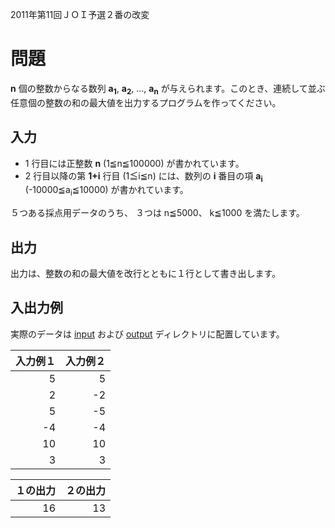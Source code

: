2011年第11回ＪＯＩ予選２番の改変

# 問題

**n** 個の整数からなる数列 **a<sub>1</sub>**, **a<sub>2</sub>**, ..., **a<sub>n</sub>**  が与えられます。このとき、連続して並ぶ任意個の整数の和の最大値を出力するプログラムを作ってください。

## 入力

* 1 行目には正整数 **n** (1≦n≦100000) が書かれています。
* 2 行目以降の第 **1+i** 行目 (1≦i≦n) には、数列の **i** 番目の項 **a<sub>i</sub>** (-10000≦a<sub>i</sub>≦10000) が書かれています。

５つある採点用データのうち、 ３つは n≦5000、 k≦1000 を満たします。

## 出力

出力は、整数の和の最大値を改行とともに１行として書き出します。

## 入出力例

実際のデータは [input](input) および [output](output) ディレクトリに配置しています。

|入力例１|入力例２|
|---:|---:|
|5   |  5  |
|2   |  -2 |
|5   |  -5 |
|-4  |  -4 |
|10  |  10 |
|3   |  3  |

|１の出力|２の出力|
|---:|---:|
|16 | 13|


